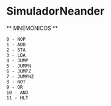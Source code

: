 # SimuladorNeander

** MNEMONICOS **
```
0 - NOP
1 - ADD
2 - STA
3 - LDA
4 - JUMP
5 - JUMPN
6 - JUMPZ
7 - JUMPNZ
8 - NOT
9 - OR
10 - AND
11 - HLT
```
